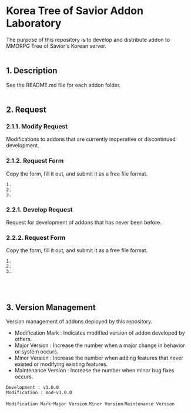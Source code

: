 # Korea Tree of Savior Addon Laboratory
The purpose of this repository is to develop and distribute addon to MMORPG Tree of Savior's Korean server.
<br/>
<br/>

## 1. Description
See the README.md file for each addon folder.
<br/>
<br/>

## 2. Request
### 2.1.1. Modify Request
Modifications to addons that are currently inoperative or discontinued development.
### 2.1.2. Request Form
Copy the form, fill it out, and submit it as a free file format.
```
1. 
2. 
3. 
```
### 2.2.1. Develop Request
Request for development of addons that has never been before.
### 2.2.2. Request Form
Copy the form, fill it out, and submit it as a free file format.
```
1. 
2. 
3. 
```
<br/>
<br/>

## 3. Version Management
Version management of addons deployed by this repository.
- Modification Mark : Indicates modified version of addon developed by others.
- Major Version : Increase the number when a major change in behavior or system occurs.
- Minor Version : Increase the number when adding features that never existed or modifying existing features.
- Maintenance Version :  Increase the number when minor bug fixes occurs.
```
Development : v1.0.0
Modification : mod-v1.0.0
```
`Modification Mark`-`Major Version`.`Minor Version`.`Maintenance Version`
<br/>
<br/>
